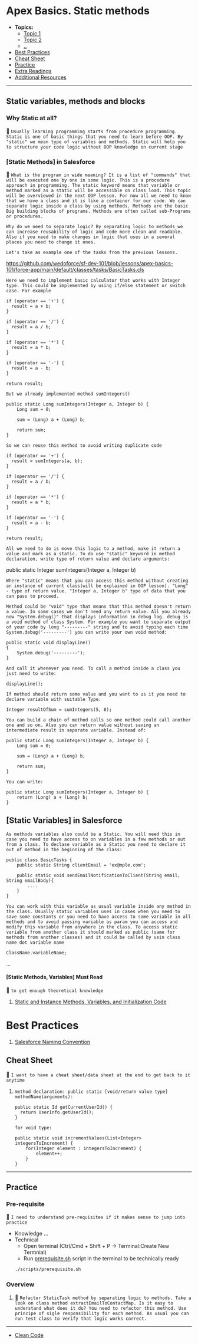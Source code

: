 # Apex Basics. Static methods

- **Topics:**
  - [Topic 1](#topic-1)
  - [Topic 2](#topic-2)
  - [..](...)
- [Best Practices](#best-practices)
- [Cheat Sheet](#cheat-sheet)
- [Practice](#practice)
- [Extra Readings](#extra-readings)
- [Additional Resources](#additional-resources)

---

## Static variables, methods and blocks

### **Why Static at all?**

:notebook: `Usually learning programming starts from procedure programming. Static is one of basic things that you need to learn before OOP. By "static" we mean type of variables and methods. Static will help you to structure your code logic without OOP knowledge on current stage`

### **[Static Methods] in Salesforce**

:notebook: `What is the program in wide meaning? It is a list of "commands" that will be executed one by one in some logic. This is a procedure approach in programming. The static keyword means that variable or method marked as a static will be accessible on class load. This topic will be overviewed in the next OOP lesson. For now all we need to know that we have a class and it is like a container for our code. We can separate logic inside a class by using methods. Methods are the basic Big building blocks of programs. Methods are often called sub-Programs or procedures.`

`Why do we need to separate logic? By separating logic to methods we can increase reusability of logic and code more clean and readable. Also if you need to make changes in logic that uses in a several places you need to change it ones.`

`Let's take as example one of the tasks from the previous lessons. `

https://github.com/wedoforce/sf-dev-101/blob/lessons/apex-basics-101/force-app/main/default/classes/tasks/BasicTasks.cls

`Here we need to implement basic calculator that works with Integer type. This could be implemented by using if/else statement or switch case. For example`

    if (operator == '+') {
      result = a + b;
    }

    if (operator == '/') {
      result = a / b;
    }

    if (operator == '*') {
      result = a * b;
    }

    if (operator == '-') {
      result = a - b;
    }

    return result;

`But we already implemented method sumIntegers()`

    public static Long sumIntegers(Integer a, Integer b) {
        Long sum = 0;

        sum = (Long) a + (Long) b;

        return sum;
    }

`So we can reuse this method to avoid writing duplicate code`

    if (operator == '+') {
      result = sumIntegers(a, b);
    }

    if (operator == '/') {
      result = a / b;
    }

    if (operator == '*') {
      result = a * b;
    }

    if (operator == '-') {
      result = a - b;
    }

    return result;

`All we need to do is move this logic to a method, make it return a value and mark as a static. To do use "static" keyword in method declaration, write type of return value and declare arguments:`

public static Integer sumIntegers(Integer a, Integer b)

`Where "static" means that you can access this method without creating an instance of current class(will be explained in OOP lesson). "Long" - type of return value. "Integer a, Integer b" type of data that you can pass to proceed.`

`Method could be "void" type that means that this method doesn't return a value. In some cases we don't need any return value. All you already now "System.debug()" that displays information in debug log. debug is a void method of class System. For example you want to separate output of your code by long "---------" string and to avoid typing each time System.debug('---------') you can write your own void method:`

    public static void displayLine()
    {
        System.debug('---------');
    }

`And call it whenever you need. To call a method inside a class you just need to write:`

    displayLine();

`If method should return some value and you want to us it you need to declare variable with suitable Type.`

    Integer resultOfSum = sumIntegers(5, 8);

`You can build a chain of method calls so one method could call another one and so on. Also you can return value without saving an intermediate result in separate variable. Instead of: `

    public static Long sumIntegers(Integer a, Integer b) {
        Long sum = 0;

        sum = (Long) a + (Long) b;

        return sum;
    }

`You can write:`

    public static Long sumIntegers(Integer a, Integer b) {
        return (Long) a + (Long) b;
    }

## **[Static Variables] in Salesforce**

`As methods variables also could be a Static. You will need this in case you need to have access to on variables in a few methods or out from a class. To declase variable as a Static you need to declare it out of method in the beginning of the class:`

    public class BasicTasks {
        public static String clientEmail = 'ex@mple.com';

        public static void sendEmailNotificationToClient(String email, String emailBody){
            ....
        }
    }

`You can work with this variable as usual variable inside any method in the class. Usually static variables uses in cases when you need to save some constants or you need to have access to some variable in all methods and to avoid passing variable as param you can access and modify this variable from anywhere in the class. To access static variable from another class it should marked as public (same for methods from another classes) and it could be called by usin class name dot variable name`

    ClassName.variableName;

...

#### **[Static Methods, Variables] Must Read**

:notebook: `to get enough theoretical knowledge`

1. [Static and Instance Methods, Variables, and Initialization Code](https://developer.salesforce.com/docs/atlas.en-us.apexcode.meta/apexcode/apex_classes_static.htm)

# Best Practices

1. [Salesforce Naming Convention](https://quip.com/MW5cAPVwat8k#JCIACA8Q963)

## Cheat Sheet

:notebook: `I want to have a cheat sheet/data sheet at the end to get back to it anytime`

1.  `method declaration: public static [void/return value type] methodName(arguments): `

        public static Id getCurrentUserId() {
          return UserInfo.getUserId();
        }

    `for void type:`

        public static void incrementValues(List<Integer> integersToIncrement) {
            for(Integer element : integersToIncrement) {
                element++;
            }
        }

---

## Practice

### Pre-requisite

:notebook: `I need to understand pre-requisites if it makes sense to jump into practice`

- Knowledge
  ...
- Technical
  - Open terminal (Ctrl/Cmd + Shift + P -> Terminal:Create New Termnial)
  - Run [prerequisite.sh](./scripts/prerequisite.sh) script in the terminal to be technically ready
  ```bash
  ./scripts/prerequisite.sh
  ```

### Overview

1. :notebook: `Refactor StaticTask method by separating logic to methods. Take a look on class method extractEmailToContactMap. Is it easy to understand what does it do? You need to refactor this method. Use principe of sigle responsibility for each method. As usual you can run test class to verify that logic works correct.`

---

- [Clean Code]()
